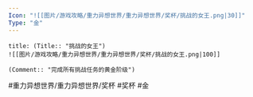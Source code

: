 ```yaml
---
Icon: "![[图片/游戏攻略/重力异想世界/重力异想世界/奖杯/挑战的女王.png|30]]"
Type: "金"
---
```

```ad-common-gold-trophy
title: (Title:: "挑战的女王")
![[图片/游戏攻略/重力异想世界/重力异想世界/奖杯/挑战的女王.png|100]]

(Comment:: "完成所有挑战任务的黄金阶级")
```

#重力异想世界/重力异想世界/奖杯 #奖杯 #金
